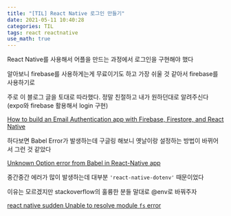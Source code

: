 ```yaml
---
title: "[TIL] React Native 로그인 만들기"
date: 2021-05-11 10:40:28
categories: TIL
tags: react reactnative
use_math: true
---
```


React Native를 사용해서 어플을 만드는 과정에서 로그인을 구현해야 했다

알아보니 firebase를 사용하게는게 무료이기도 하고 가장 쉬울 것 같아서 firebase를 사용하기로

주로 이 블로그 글을 토대로 따라했다. 정말 친절하고 내가 원하던대로 알려주신다 (expo와 firebase 활용해서 login 구현)

[How to build an Email Authentication app with Firebase, Firestore, and React Native](https://heartbeat.fritz.ai/how-to-build-an-email-authentication-app-with-firebase-firestore-and-react-native-a18a8ba78574)

하다보면 Babel Error가 발생하는데 구글링 해보니 옛날이랑 설정하는 방법이 바뀌어서 그런 것 같았다

[Unknown Option error from Babel in React-Native app](https://stackoverflow.com/questions/64225453/unknown-option-error-from-babel-in-react-native-app)

중간중간 에러가 많이 발생하는데 대부분 `'react-native-dotenv'` 때문이었다

이유는 모르겠지만 stackoverflow의 훌륭한 분들 말대로 @env로 바꿔주자

[react native sudden Unable to resolve module `fs` error](https://stackoverflow.com/questions/56600601/react-native-sudden-unable-to-resolve-module-fs-error)
